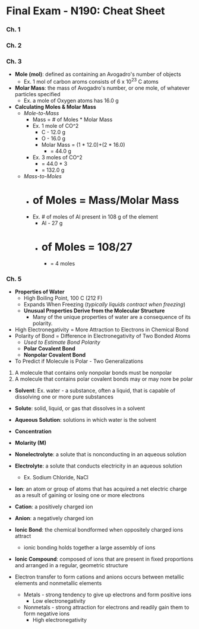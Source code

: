 # **Final Exam - N190: Cheat Sheet**
### **Ch. 1**
### **Ch. 2**
### **Ch. 3**
- **Mole (mol)**: defined as containing an Avogadro's number of objects
  - Ex. 1 mol of carbon aroms consists of 6 x $10^23$ C atoms
- **Molar Mass**: the mass of Avogadro's number, or one mole, of whatever particles specified
  - Ex. a mole of Oxygen atoms has 16.0 g
- **Calculating Moles & Molar Mass**
  - _Mole-to-Mass_
    - Mass = # of Moles * Molar Mass
    - Ex. 1 mole of CO^2
      - C - 12.0 g
      - O - 16.0 g
      - Molar Mass = (1 * 12.0)+(2 * 16.0)
        - = 44.0 g
    - Ex. 3 moles of CO^2
      - = 44.0 * 3
      - = 132.0 g
  - _Mass-to-Moles_
    - # of Moles = Mass/Molar Mass
    - Ex. # of moles of Al present in 108 g of the element
      - Al - 27 g
      - # of Moles = 108/27
        - = 4 moles
### **Ch. 5**
- **Properties of Water**
  - High Boiling Point, 100 C (212 F)
  - Expands When Freezing (*typically liquids contract when freezing*)
  - **Unusual Properties Derive from the Molecular Structure**
    -  Many of the unique properties of water are a consequence of its polarity. 
- High Electronegativity = More Attraction to Electrons in Chemical Bond
- Polarity of Bond = Difference in Electronegativity of Two Bonded Atoms
  - *Used to Estimate Bond Polarity*
  - **Polar Covalent Bond**
  - **Nonpolar Covalent Bond**
- To Predict if Molecule is Polar - Two Generalizations
1. A molecule that contains only nonpolar bonds must be nonpolar
2. A molecule that contains polar covalent bonds may or may nore be polar

- **Solvent**: Ex. water - a substance, often a liquid, that is capable of dissolving one or more pure substances
- **Solute**: solid, liquid, or gas that dissolves in a solvent
- **Aqueous Solution**: solutions in which water is the solvent

- **Concentration**
- **Molarity (M)**

- **Nonelectrolyte**: a solute that is nonconducting in an aqueous solution
- **Electrolyte**: a solute that conducts electricity in an aqueous solution
  - Ex. Sodium Chloride, NaCl
- **Ion**: an atom or group of atoms that has acquired a net electric charge as a result of gaining or losing one or more electrons
- **Cation**: a positively charged ion
- **Anion**: a negatively charged ion
- **Ionic Bond**: the chemical bondformed when oppositely charged ions attract
  - ionic bonding holds together a large assembly of ions
- **Ionic Compound**: composed of ions that are present in fixed proportions and arranged in a regular, geometric structure

- Electron transfer to form cations and anions occurs between metallic elements and nonmetallic elements
  - Metals - strong tendency to give up electrons and form positive ions
    - Low electronegativity
  - Nonmetals - strong attraction for electrons and readily gain them to form negative ions
    - High electronegativity